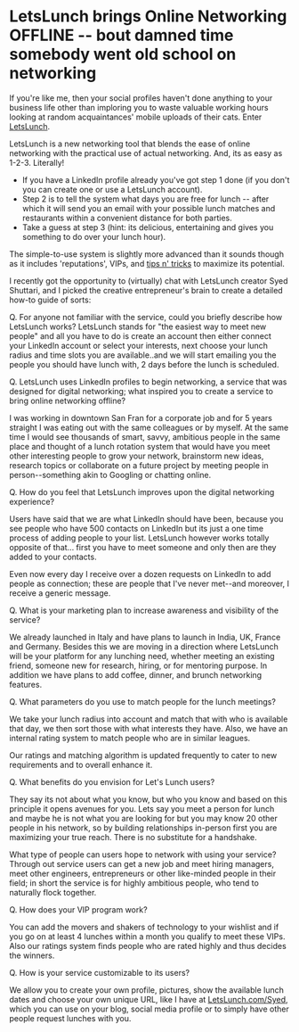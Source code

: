 # LetsLunch brings Online Networking OFFLINE -- bout damned time somebody went old school on networking

If you're like me, then your social profiles haven't done anything to your business life other than imploring you to waste valuable working hours looking at random acquaintances' mobile uploads of their cats. Enter <a href="http://letslunch.com/">LetsLunch</a>.

LetsLunch is a new networking tool that blends the ease of online networking  with the practical use of actual networking. And, its as easy as 1-2-3. Literally!

- If you have a LinkedIn profile already you've got step 1 done (if you don't you can create one or use a LetsLunch account).
- Step 2 is to tell the system what days you are free for lunch -- after which it will send you an email with your possible lunch matches and restaurants within a convenient distance for both parties.
- Take a guess at step 3 (hint: its delicious, entertaining and gives you something to do over your lunch hour).

The simple-to-use system is slightly more advanced than it sounds though as it includes 'reputations', VIPs, and <a href="http://blog.letslunch.com/">tips n' tricks</a> to maximize its potential.

I recently got the opportunity to (virtually) chat with LetsLunch creator Syed Shuttari, and I picked the creative entrepreneur's brain to create a detailed how-to guide of sorts:

Q. For anyone not familiar with the service, could you briefly describe how LetsLunch works?
LetsLunch stands for "the easiest way to meet new people" and all you have to do is create an account then either connect your LinkedIn account or select your interests, next choose your lunch radius and time slots you are available..and we will start emailing you the people you should have lunch with, 2 days before the lunch is scheduled.

Q. LetsLunch uses LinkedIn profiles to begin networking, a service that was designed for digital networking; what inspired you to create a  service to bring online networking offline?

I was working in downtown San Fran for a corporate job and for 5 years straight I was eating out with the same colleagues or by myself.  At the same time I would see thousands of smart, savvy, ambitious people in the same place and thought of a lunch rotation system that would have you meet other interesting people to  grow your network, brainstorm new ideas, research topics or collaborate on  a future project by meeting people in person--something akin to Googling or chatting online.

Q. How do you feel that LetsLunch improves upon the digital networking experience?

Users have said that we are what LinkedIn should have been, because you see people who have 500 contacts on LinkedIn but its just a one time process of adding people to your list. LetsLunch however works totally opposite of that... first you have to meet someone and only then are they added to your contacts.

Even now every day I receive over a dozen requests on LinkedIn to add people as connection; these are people that I've never met--and moreover, I receive a generic message.

Q. What is your marketing plan to increase awareness and visibility of the service?

We already launched in Italy and have plans to launch in India, UK, France and Germany. Besides this we are moving in a direction where LetsLunch will be your platform for any lunching need, whether meeting an existing friend, someone new for research, hiring, or for mentoring purpose. In addition we have plans to add coffee, dinner, and brunch networking features. 

Q. What parameters do you use to match people for the lunch meetings?

We take your lunch radius into account and match that with who is available that day, we then sort those with what interests they have. Also, we have an internal rating system to match people who are in similar leagues.

Our ratings and matching algorithm is updated frequently to cater to new requirements and to overall enhance it. 

Q. What benefits do you envision for Let's Lunch users?

They say its not about what you know, but who you know and based on this principle it opens avenues for you. Lets say you meet a person for lunch and maybe he is not what you are looking for but you may know 20 other people in his network, so by building relationships in-person first you are maximizing your true reach. There is no substitute for a handshake.

What type of people can users hope to network with using your service?
Through out service users can get a new job and meet hiring managers, meet other engineers, entrepreneurs or other like-minded people in their field; in short the service is for highly ambitious people, who tend to naturally flock together.

Q. How does your VIP program work?

You can add the movers and shakers of technology to your wishlist and if you go on at least 4 lunches within a month you qualify to meet these VIPs. Also our ratings system finds people who are rated highly and thus decides the winners. 

Q. How is your service customizable to its users?

We allow you to create your own profile, pictures, show the available lunch dates and choose your own unique URL, like I have at <a href="http://letslunch.com/Syed">LetsLunch.com/Syed</a>, which you can use on your blog, social media profile or to simply have other people request lunches with you.